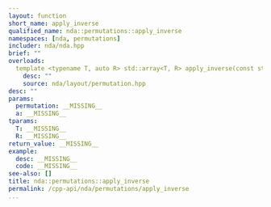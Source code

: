 ```yaml
---
layout: function
short_name: apply_inverse
qualified_name: nda::permutations::apply_inverse
namespaces: [nda, permutations]
includer: nda/nda.hpp
brief: ""
overloads:
  template <typename T, auto R> std::array<T, R> apply_inverse(const std::array<int, R> & permutation, const std::array<T, R> & a):
    desc: ""
    source: nda/layout/permutation.hpp
desc: ""
params:
  permutation: __MISSING__
  a: __MISSING__
tparams:
  T: __MISSING__
  R: __MISSING__
return_value: __MISSING__
example:
  desc: __MISSING__
  code: __MISSING__
see-also: []
title: nda::permutations::apply_inverse
permalink: /cpp-api/nda/permutations/apply_inverse
...
```


